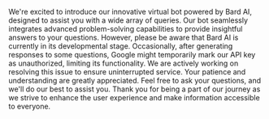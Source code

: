 We're excited to introduce our innovative virtual bot powered by Bard AI, designed to assist you with a wide array of queries. Our bot seamlessly integrates advanced problem-solving capabilities to provide insightful answers to your questions. However, please be aware that Bard AI is currently in its developmental stage. Occasionally, after generating responses to some questions, Google might temporarily mark our API key as unauthorized, limiting its functionality. We are actively working on resolving this issue to ensure uninterrupted service. Your patience and understanding are greatly appreciated. Feel free to ask your questions, and we'll do our best to assist you. Thank you for being a part of our journey as we strive to enhance the user experience and make information accessible to everyone.
